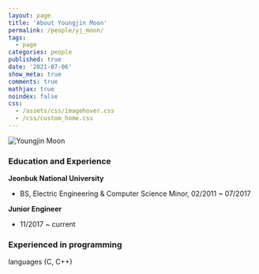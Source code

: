 ```yaml
---
layout: page
title: 'About Youngjin Moon'
permalink: /people/yj_moon/
tags:
  - page
categories: people
published: true
date: '2021-07-06'
show_meta: true
comments: true
mathjax: true
noindex: false
css:
  - /assets/css/imagehover.css
  - /css/custom_home.css
---
```




<div class="row">
<div class="col"><div class="holder smooth">
    <img src="{{ site.url }}/assets/img/people/yj_moon.png" alt="Youngjin Moon" />
</div></div>
</div>


### Education and Experience

**Jeonbuk National University**
- BS, Electric Engineering &amp; Computer Science Minor, 02/2011 ~ 07/2017

**Junior Engineer**
- 11/2017 ~ current

### Experienced in programming
languages (C, C++) 
